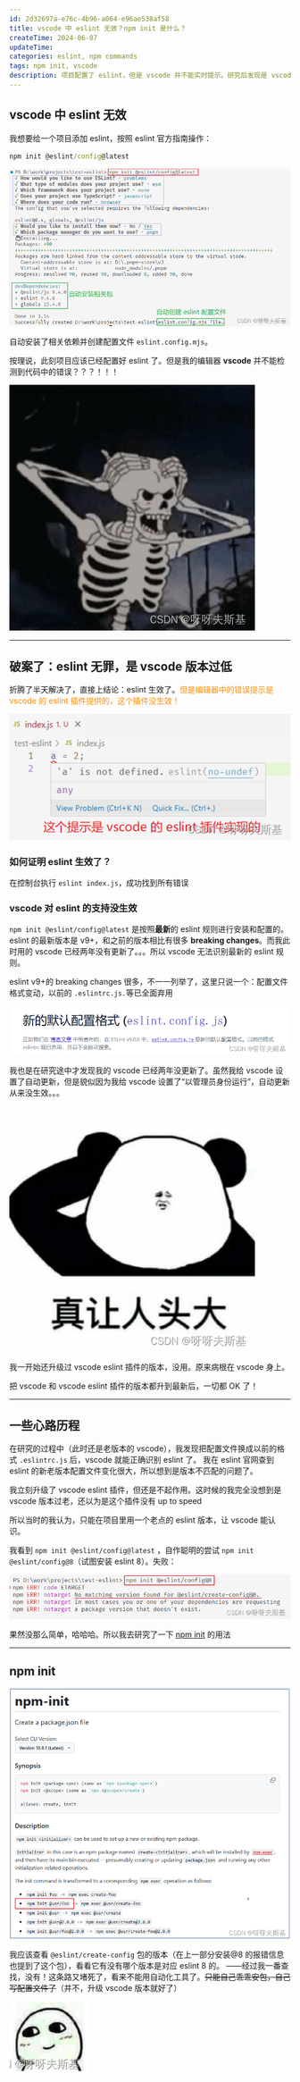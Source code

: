 ```yaml
---
id: 2d32697a-e76c-4b96-a064-e96ae538af58
title: vscode 中 eslint 无效？npm init 是什么？
createTime: 2024-06-07
updateTime:
categories: eslint, npm commands
tags: npm init, vscode
description: 项目配置了 eslint，但是 vscode 并不能实时提示。研究后发现是 vscode 版本过旧，不能识别新版 eslint 的配置文件，升级 vscode 和其 eslint 插件即可解决。在此过程中，简单了解了 npm init 的用法。
---
```


## vscode 中 eslint 无效

我想要给一个项目添加 eslint，按照 eslint 官方指南操作：

```cmd
npm init @eslint/config@latest
```

![在这里插入图片描述](../post-assets/adcf40d0-986b-4311-929b-d6e31d2148eb.png)

自动安装了相关依赖并创建配置文件 `eslint.config.mjs`。

按理说，此刻项目应该已经配置好 eslint 了。但是我的编辑器 **vscode** 并不能检测到代码中的错误？？？！！！

![在这里插入图片描述](../post-assets/3e8be69c-c1a3-441c-98da-e9f283d93507.png)

---

## 破案了：eslint 无罪，是 vscode 版本过低

折腾了半天解决了，直接上结论：eslint 生效了。<span style="color:darkorange">但是编辑器中的错误提示是 vscode 的 eslint 插件提供的，这个插件没生效！</span>

![在这里插入图片描述](../post-assets/2309a14e-c880-495b-a819-333290aab7e8.png)

### 如何证明 eslint 生效了？

在控制台执行 `eslint index.js`，成功找到所有错误

### vscode 对 eslint 的支持没生效

`npm init @eslint/config@latest` 是按照**最新**的 eslint 规则进行安装和配置的。eslint 的最新版本是 v9+，和之前的版本相比有很多 **breaking changes**。而我此时用的 vscode 已经两年没有更新了。。。所以 vscode 无法识别最新的 eslint 规则。

eslint v9+的 breaking changes 很多，不一一列举了，这里只说一个：配置文件格式变动，以前的 `.eslintrc.js.`等已全面弃用

![在这里插入图片描述](../post-assets/bf20d032-666b-4e12-9383-05cf2b7599c2.png)

我也是在研究途中才发现我的 vscode 已经两年没更新了。虽然我给 vscode 设置了自动更新，但是貌似因为我给 vscode 设置了“以管理员身份运行”，自动更新从来没生效。。。

![在这里插入图片描述](../post-assets/ea1be895-0835-46ab-bd4f-49a7a790ab19.png)

我一开始还升级过 vscode eslint 插件的版本，没用。原来病根在 vscode 身上。

把 vscode 和 vscode eslint 插件的版本都升到最新后，一切都 OK 了！

---

## 一些心路历程

在研究的过程中（此时还是老版本的 vscode），我发现把配置文件换成以前的格式 `.eslintrc.js` 后，vscode 就能正确识别 eslint 了。
我在 eslint 官网查到 eslint 的新老版本配置文件变化很大，所以想到是版本不匹配的问题了。

我立刻升级了 vscode eslint 插件，但还是不起作用。这时候的我完全没想到是 vscode 版本过老，还以为是这个插件没有 up to speed

所以当时的我认为，只能在项目里用一个老点的 eslint 版本，让 vscode 能认识。

我看到 `npm init @eslint/config@latest` ，自作聪明的尝试 `npm init @eslint/config@8`（试图安装 eslint 8）。失败：

![在这里插入图片描述](../post-assets/092df5d1-ee95-41e9-98c4-67ae86654e79.png)

果然没那么简单，哈哈哈。所以我去研究了一下 [npm init](https://docs.npmjs.com/cli/v10/commands/npm-init) 的用法

---

## npm init

![在这里插入图片描述](../post-assets/25e8e633-4740-413f-a620-080afa3d1a67.png)

我应该查看 `@eslint/create-config` 包的版本（在上一部分安装@8 的报错信息也提到了这个包），看看它有没有哪个版本是对应 eslint 8 的。
——经过我一番查找，没有！这条路又堵死了，看来不能用自动化工具了。~~只能自己乖乖安包，自己写配置文件了~~（并不，升级 vscode 版本就好了）

![在这里插入图片描述](../post-assets/1488fd81-e3d9-4cc2-a46c-d28212642597.png)
